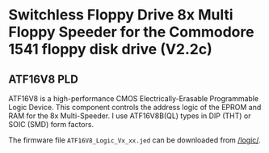 # Switchless Floppy Drive 8x Multi Floppy Speeder for the Commodore 1541 floppy disk drive (V2.2c)



## ATF16V8 PLD

ATF16V8 is a high-performance CMOS Electrically-Erasable Programmable Logic Device. This component controls the address logic of the EPROM and RAM for the 8x Multi-Speeder. I use ATF16V8B(QL) types in DIP (THT) or SOIC (SMD) form factors.



The firmware file `ATF16V8_Logic_Vx_xx.jed` can be downloaded from [/logic/](https://github.com/FraEgg/commodore-1541-switchless-floppydrive-8x-multi-floppy-speeder/tree/master/logic).

